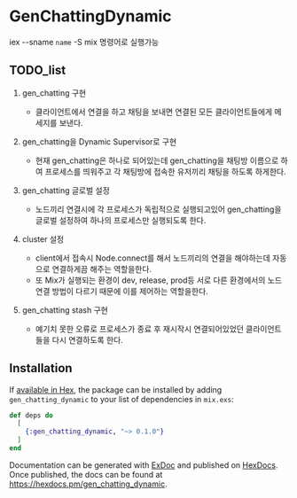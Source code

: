 # GenChattingDynamic

iex --sname `name` -S mix 명령어로 실행가능

## TODO_list

1. gen_chatting 구현
    - 클라이언트에서 연결을 하고 채팅을 보내면 연결된 모든 클라이언트들에게 메세지를 보낸다.

2. gen_chatting을 Dynamic Supervisor로 구현
    - 현재 gen_chatting은 하나로 되어있는데 gen_chatting을 채팅방 이름으로 하여 프로세스를 띄워주고 각 채팅방에 접속한 유저끼리 채팅을 하도록 하게한다.

3. gen_chatting 글로벌 설정
    - 노드끼리 연결시에 각 프로세스가 독립적으로 실행되고있어 gen_chatting을 글로벌 설정하여 하나의 프로세스만 실행되도록 한다.

4. cluster 설정
    - client에서 접속시 Node.connect를 해서 노드끼리의 연결을 해야하는데 자동으로 연결하게끔 해주는 역할을한다.
    - 또 Mix가 실행되는 환경이 dev, release, prod등 서로 다른 환경에서의 노드 연결 방법이 다르기 때문에 이를 제어하는 역할을한다.

5. gen_chatting stash 구현
    - 예기치 못한 오류로 프로세스가 종료 후 재시작시 연결되어있었던 클라이언트들을 다시 연결하도록 한다.
  
## Installation

If [available in Hex](https://hex.pm/docs/publish), the package can be installed
by adding `gen_chatting_dynamic` to your list of dependencies in `mix.exs`:

```elixir
def deps do
  [
    {:gen_chatting_dynamic, "~> 0.1.0"}
  ]
end
```

Documentation can be generated with [ExDoc](https://github.com/elixir-lang/ex_doc)
and published on [HexDocs](https://hexdocs.pm). Once published, the docs can
be found at <https://hexdocs.pm/gen_chatting_dynamic>.

